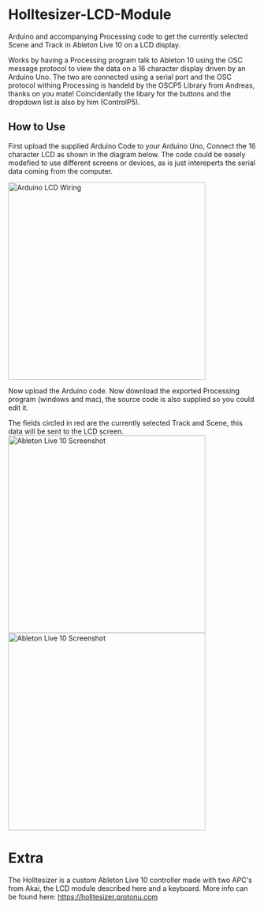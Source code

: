 # Holltesizer-LCD-Module
Arduino and accompanying Processing code to get the currently selected Scene and Track in Ableton Live 10 on a LCD display.

Works by having a Processing program talk to Ableton 10 using the OSC message protocol to view the data on a 16 character display driven by an Arduino Uno. The two are connected using a serial port and the OSC protocol withing Processing is handeld by the OSCP5 Library from Andreas, thanks on you mate! Coincidentally the libary for the buttons and the dropdown list is also by him (ControlP5).

## How to Use
First upload the supplied Arduino Code to your Arduino Uno, Connect the 16 character LCD as shown in the diagram below. The code could be easely modefied to use different screens or devices, as is just intereperts the serial data coming from the computer.

<img src="https://holltesizer.protonu.com/Arduino%20LCD%20Wiring.png" alt="Arduino LCD Wiring" width="auto" height="400">

Now upload the Arduino code. Now download the exported Processing program (windows and mac), the source code is also supplied so you could edit it.

The fields circled in red are the currently selected Track and Scene, this data will be sent to the LCD screen.
<img src="https://holltesizer.protonu.com/Ableton%20Screenshot.png" alt="Ableton Live 10 Screenshot" width="auto" height="400">
<img src="https://holltesizer.protonu.com/Holltesizer%20LCD%20Module.jpeg" alt="Ableton Live 10 Screenshot" width="auto" height="400">

# Extra
The Holltesizer is a custom Ableton Live 10 controller made with two APC's from Akai, the LCD module described here and a keyboard. More info can be found here: https://holltesizer.protonu.com
